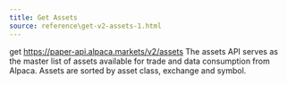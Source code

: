 ```yaml
---
title: Get Assets
source: reference\get-v2-assets-1.html
---
```


get https://paper-api.alpaca.markets/v2/assets
The assets API serves as the master list of assets available for trade and data consumption from Alpaca. Assets are sorted by asset class, exchange and symbol.
